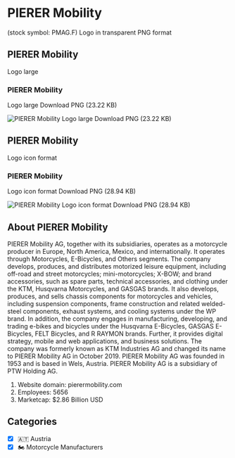 # PIERER Mobility
 (stock symbol: PMAG.F) Logo in transparent PNG format

## PIERER Mobility
 Logo large

### PIERER Mobility
 Logo large Download PNG (23.22 KB)

![PIERER Mobility
 Logo large Download PNG (23.22 KB)](/img/orig/PMAG.F_BIG-72e9c1a5.png)

## PIERER Mobility
 Logo icon format

### PIERER Mobility
 Logo icon format Download PNG (28.94 KB)

![PIERER Mobility
 Logo icon format Download PNG (28.94 KB)](/img/orig/PMAG.F-34520694.png)

## About PIERER Mobility


PIERER Mobility AG, together with its subsidiaries, operates as a motorcycle producer in Europe, North America, Mexico, and internationally. It operates through Motorcycles, E-Bicycles, and Others segments. The company develops, produces, and distributes motorized leisure equipment, including off-road and street motorcycles; mini-motorcycles; X-BOW; and brand accessories, such as spare parts, technical accessories, and clothing under the KTM, Husqvarna Motorcycles, and GASGAS brands. It also develops, produces, and sells chassis components for motorcycles and vehicles, including suspension components, frame construction and related welded-steel components, exhaust systems, and cooling systems under the WP brand. In addition, the company engages in manufacturing, developing, and trading e-bikes and bicycles under the Husqvarna E-Bicycles, GASGAS E-Bicycles, FELT Bicycles, and R RAYMON brands. Further, it provides digital strategy, mobile and web applications, and business solutions. The company was formerly known as KTM Industries AG and changed its name to PIERER Mobility AG in October 2019. PIERER Mobility AG was founded in 1953 and is based in Wels, Austria. PIERER Mobility AG is a subsidiary of PTW Holding AG.

1. Website domain: pierermobility.com
2. Employees: 5656
3. Marketcap: $2.86 Billion USD


## Categories
- [x] 🇦🇹 Austria
- [x] 🏍 Motorcycle Manufacturers
